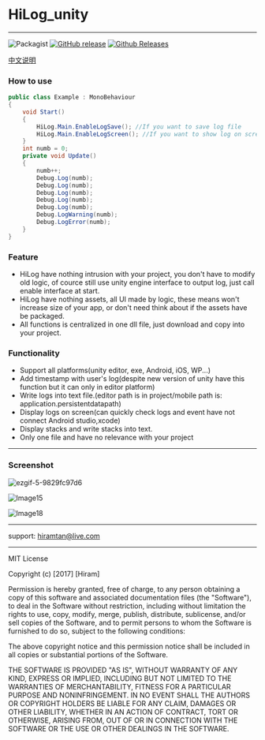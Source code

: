 # HiLog_unity
----------------------

![Packagist](https://img.shields.io/packagist/l/doctrine/orm.svg)   [![GitHub release](https://img.shields.io/github/release/hiramtan/HiLog_unity.svg)](https://github.com/hiramtan/HiLog_unity/releases)  [![Github Releases](https://img.shields.io/github/downloads/atom/atom/total.svg)](https://github.com/hiramtan/HiLog_unity/releases)

[中文说明](https://github.com/hiramtan/HiLog_unity/blob/master/README_zh.md)

### How to use

```csharp
public class Example : MonoBehaviour
{
    void Start()
    {
        HiLog.Main.EnableLogSave(); //If you want to save log file
        HiLog.Main.EnableLogScreen(); //If you want to show log on screen
    }
    int numb = 0;
    private void Update()
    {
        numb++;
        Debug.Log(numb);
        Debug.Log(numb);
        Debug.Log(numb);
        Debug.Log(numb);
        Debug.Log(numb);
        Debug.LogWarning(numb);
        Debug.LogError(numb);
    }
}
```

### Feature
- HiLog have nothing intrusion with your project, you don't have to modify old logic, of cource still use unity engine interface to output log, just call enable interface at start.
- HiLog have nothing assets, all UI made by logic, these means won't increase size of your app, or don't need think about if the assets have be packaged.
- All functions is centralized in one dll file, just download and copy into your project. 

### Functionality
- Support all platforms(unity editor, exe, Android, iOS, WP...)
- Add timestamp with user's log(despite new version of unity have this function but it can only in editor platform)
- Write logs into text file.(editor path is in project/mobile path is: application.persistentdatapath)
- Display logs on screen(can quickly check logs and event have not connect Android studio,xcode)
- Display stacks and write stacks into text.
- Only one file and have no relevance with your project

----------------------------

### Screenshot
![ezgif-5-9829fc97d6](others/ezgif-5-9829fc97d6.gif)

![Image15](others/Image15.png)

![Image18](others/Image18.png)

-------------------

support: hiramtan@live.com

***********

MIT License

Copyright (c) [2017] [Hiram]

Permission is hereby granted, free of charge, to any person obtaining a copy
of this software and associated documentation files (the "Software"), to deal
in the Software without restriction, including without limitation the rights
to use, copy, modify, merge, publish, distribute, sublicense, and/or sell
copies of the Software, and to permit persons to whom the Software is
furnished to do so, subject to the following conditions:

The above copyright notice and this permission notice shall be included in all
copies or substantial portions of the Software.

THE SOFTWARE IS PROVIDED "AS IS", WITHOUT WARRANTY OF ANY KIND, EXPRESS OR
IMPLIED, INCLUDING BUT NOT LIMITED TO THE WARRANTIES OF MERCHANTABILITY,
FITNESS FOR A PARTICULAR PURPOSE AND NONINFRINGEMENT. IN NO EVENT SHALL THE
AUTHORS OR COPYRIGHT HOLDERS BE LIABLE FOR ANY CLAIM, DAMAGES OR OTHER
LIABILITY, WHETHER IN AN ACTION OF CONTRACT, TORT OR OTHERWISE, ARISING FROM,
OUT OF OR IN CONNECTION WITH THE SOFTWARE OR THE USE OR OTHER DEALINGS IN THE
SOFTWARE.
